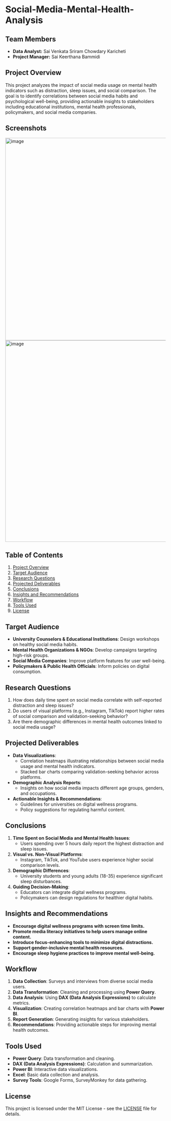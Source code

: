 # Social-Media-Mental-Health-Analysis

## Team Members
- **Data Analyst:** Sai Venkata Sriram Chowdary Karicheti
- **Project Manager:** Sai Keerthana Bammidi

## Project Overview

This project analyzes the impact of social media usage on mental health indicators such as distraction, sleep issues, and social comparison. The goal is to identify correlations between social media habits and psychological well-being, providing actionable insights to stakeholders including educational institutions, mental health professionals, policymakers, and social media companies.

## Screenshots

<img width="635" alt="image" src="https://github.com/user-attachments/assets/980d5a58-71db-46ad-8d03-a4ddb3c2670b" />

<img width="632" alt="image" src="https://github.com/user-attachments/assets/90530f64-5e6b-4120-9d1c-c2a20dd31c87" />


## Table of Contents

1. [Project Overview](#project-overview)
2. [Target Audience](#target-audience)
3. [Research Questions](#research-questions)
4. [Projected Deliverables](#projected-deliverables)
5. [Conclusions](#conclusions)
6. [Insights and Recommendations](#insights-and-recommendations)
7. [Workflow](#workflow)
8. [Tools Used](#tools-used)
9. [License](#license)

## Target Audience

- **University Counselors & Educational Institutions**: Design workshops on healthy social media habits.
- **Mental Health Organizations & NGOs**: Develop campaigns targeting high-risk groups.
- **Social Media Companies**: Improve platform features for user well-being.
- **Policymakers & Public Health Officials**: Inform policies on digital consumption.

## Research Questions

1. How does daily time spent on social media correlate with self-reported distraction and sleep issues?
2. Do users of visual platforms (e.g., Instagram, TikTok) report higher rates of social comparison and validation-seeking behavior?
3. Are there demographic differences in mental health outcomes linked to social media usage?

## Projected Deliverables

- **Data Visualizations**:
  - Correlation heatmaps illustrating relationships between social media usage and mental health indicators.
  - Stacked bar charts comparing validation-seeking behavior across platforms.
- **Demographic Analysis Reports**:
  - Insights on how social media impacts different age groups, genders, and occupations.
- **Actionable Insights & Recommendations**:
  - Guidelines for universities on digital wellness programs.
  - Policy suggestions for regulating harmful content.

## Conclusions

1. **Time Spent on Social Media and Mental Health Issues**:
   - Users spending over 5 hours daily report the highest distraction and sleep issues.
2. **Visual vs. Non-Visual Platforms**:
   - Instagram, TikTok, and YouTube users experience higher social comparison levels.
3. **Demographic Differences**:
   - University students and young adults (18-35) experience significant sleep disturbances.
4. **Guiding Decision-Making**:
   - Educators can integrate digital wellness programs.
   - Policymakers can design regulations for healthier digital habits.

## Insights and Recommendations

- **Encourage digital wellness programs with screen time limits.**
- **Promote media literacy initiatives to help users manage online content.**
- **Introduce focus-enhancing tools to minimize digital distractions.**
- **Support gender-inclusive mental health resources.**
- **Encourage sleep hygiene practices to improve mental well-being.**

## Workflow

1. **Data Collection**: Surveys and interviews from diverse social media users.
2. **Data Transformation**: Cleaning and processing using **Power Query**.
3. **Data Analysis**: Using **DAX (Data Analysis Expressions)** to calculate metrics.
4. **Visualization**: Creating correlation heatmaps and bar charts with **Power BI**.
5. **Report Generation**: Generating insights for various stakeholders.
6. **Recommendations**: Providing actionable steps for improving mental health outcomes.

## Tools Used

- **Power Query**: Data transformation and cleaning.
- **DAX (Data Analysis Expressions)**: Calculation and summarization.
- **Power BI**: Interactive data visualizations.
- **Excel**: Basic data collection and analysis.
- **Survey Tools**: Google Forms, SurveyMonkey for data gathering.

## License

This project is licensed under the MIT License - see the [LICENSE](LICENSE) file for details.

